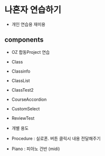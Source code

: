 # 나혼자 연습하기

- 개인 연습용 재미용

## components

- OZ 합동Project 연습
- Class
- Classinfo
- ClassList
- ClassTest2
- CourseAccordion
- CustomSelect
- ReviewTest

- 개별 용도
- Procedure : 실로폰. 버튼 클릭시 내용 전달해주기
- Piano : 피아노 건반 (midi)
